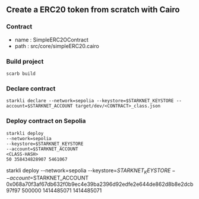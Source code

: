## Create a ERC20 token from scratch with Cairo

### Contract
- name : SimpleERC2OContract
- path : src/core/simpleERC20.cairo

### Build project
```
scarb build
```

### Declare contract
```
starkli declare --network=sepolia --keystore=$STARKNET_KEYSTORE --account=$STARKNET_ACCOUNT target/dev/<CONTRACT>_class.json
```

### Deploy contract on Sepolia
```
starkli deploy 
--network=sepolia 
--keystore=$STARKNET_KEYSTORE 
--account=$STARKNET_ACCOUNT 
<CLASS-HASH>
50 358434828907 5461067
```

starkli deploy --network=sepolia --keystore=$STARKNET_KEYSTORE --account=$STARKNET_ACCOUNT 0x068a70f3af67db632f0b9ec4e39ba2396d92edfe2e644de862d8b8e2dcb97f97 500000 1414485071 1414485071

